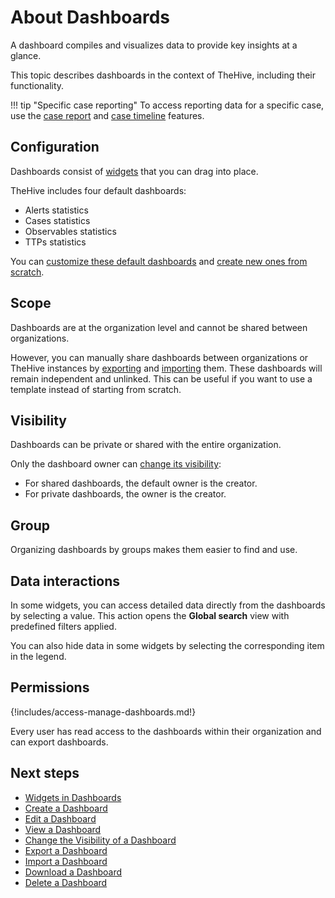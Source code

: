 # About Dashboards

A dashboard compiles and visualizes data to provide key insights at a glance.

This topic describes dashboards in the context of TheHive, including their functionality.

!!! tip "Specific case reporting"
    To access reporting data for a specific case, use the [case report](../cases/cases-description/case-reports/about-case-reports.md) and [case timeline](../cases/cases-description/case-timelines/about-case-timelines.md) features.

## Configuration

Dashboards consist of [widgets](widgets-dashboards.md) that you can drag into place.

TheHive includes four default dashboards: 

* Alerts statistics
* Cases statistics
* Observables statistics
* TTPs statistics

You can [customize these default dashboards](edit-a-dashboard.md) and [create new ones from scratch](create-a-dashboard.md).

## Scope

Dashboards are at the organization level and cannot be shared between organizations.

However, you can manually share dashboards between organizations or TheHive instances by [exporting](export-a-dashboard.md) and [importing](import-a-dashboard.md) them. These dashboards will remain independent and unlinked. This can be useful if you want to use a template instead of starting from scratch.

## Visibility

Dashboards can be private or shared with the entire organization.

Only the dashboard owner can [change its visibility](change-visibility-of-a-dashboard.md):

* For shared dashboards, the default owner is the creator.
* For private dashboards, the owner is the creator.

## Group

Organizing dashboards by groups makes them easier to find and use.

## Data interactions

In some widgets, you can access detailed data directly from the dashboards by selecting a value. This action opens the **Global search** view with predefined filters applied.

You can also hide data in some widgets by selecting the corresponding item in the legend.

## Permissions

{!includes/access-manage-dashboards.md!}

Every user has read access to the dashboards within their organization and can export dashboards.

<h2>Next steps</h2>

* [Widgets in Dashboards](widgets-dashboards.md)
* [Create a Dashboard](create-a-dashboard.md)
* [Edit a Dashboard](edit-a-dashboard.md)
* [View a Dashboard](view-a-dashboard.md)
* [Change the Visibility of a Dashboard](change-visibility-of-a-dashboard.md)
* [Export a Dashboard](export-a-dashboard.md)
* [Import a Dashboard](import-a-dashboard.md)
* [Download a Dashboard](download-a-dashboard.md)
* [Delete a Dashboard](delete-a-dashboard.md)